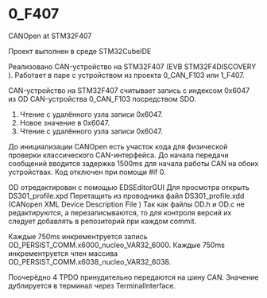 # 0_F407
CANOpen at STM32F407

Проект выполнен в среде STM32CubeIDE


Реализовано CAN-устройство на STM32F407 (EVB STM32F4DISCOVERY ).
Работает в паре с устройством из проекта 0_CAN_F103 или 1_F407.



CAN-устройство на STM32F407 считывает запись с индексом 0x6047 из OD CAN-устройства 0_CAN_F103 посредством SDO.
1. Чтение с удалённого узла записи 0x6047.
2. Новое значение в  0x6047.
3. Чтение с удалённого узла записи 0x6047.

До инициализации CANOpen есть участок кода для физической проверки классического CAN-интерфейса. 
До начала передачи сообщений вводится задержка 1500ms для начала работы CAN на обоих устройствах.
Код отключен при помощи #if 0.

OD отредактирован с помощью EDSEditorGUI
Для просмотра открыть DS301_profile.xpd
Перетащить из проводника файл DS301_profile.xdd (CANopen XML Device Description File )
Так как файлы OD.h и OD.c не редактируются, а перезаписываются, то для контроля версий их следует добавлять в репозиторий при каждом commit.

Каждые 750ms инкрементруется запись OD_PERSIST_COMM.x6000_nucleo_VAR32_6000.
Каждые 750ms инкрементруется член массива  OD_PERSIST_COMM.x6038_nucleo_VAR32_6038.

Поочерёдно 4 TPDO принудительно передаются на шину CAN.
Значение дублируется в терминал через TerminalInterface.